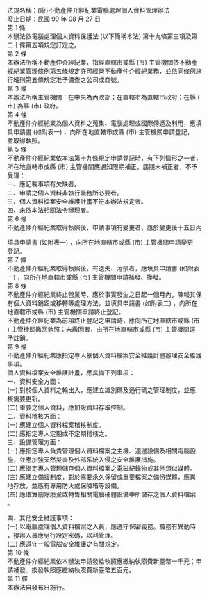 法規名稱：(廢)不動產仲介經紀業電腦處理個人資料管理辦法  
廢止日期：民國 99 年 08 月 27 日  
第 1 條  
本辦法依電腦處理個人資料保護法 (以下簡稱本法) 第十九條第三項及第  
二十條第五項規定訂定之。  
第 2 條  
本辦法所稱不動產仲介經紀業，指經直轄市或縣 (市) 主管機關依不動產  
經紀業管理條例第五條規定許可經營不動產仲介經紀業務，並依同條例施  
行細則第五條規定准予備查之公司或商號。  
第 3 條  
本辦法所稱主管機關：在中央為內政部；在直轄市為直轄市政府；在縣 (  
市) 為縣 (市) 政府。  
第 4 條  
不動產仲介經紀業為個人資料之蒐集、電腦處理或國際傳遞及利用，應填  
具申請書 (如附表一) ，向所在地直轄市或縣 (市) 主管機關申請登記，  
並取得執照。  
第 5 條  
不動產仲介經紀業依本法第十九條規定申請登記時，有下列情形之一者，  
所在地直轄市或縣 (市) 主管機關應通知限期補正，屆期未補正者，不予  
受理：  
一、應記載事項有欠缺者。  
二、申請之個人資料非執行職務所必要者。  
三、個人資料檔案安全維護計畫不符本辦法規定者。  
四、未依本法相關法令辦理者。  
第 6 條  
不動產仲介經紀業取得執照後，申請事項有變更者，應於變更後十五日內  


填具申請書 (如附表一) ，向所在地直轄市或縣 (市) 主管機關申請變更  
登記。  
第 7 條  
不動產仲介經紀業取得執照後，有遺失、污損者，應填具申請書 (如附表  
一) ，向所在地直轄市或縣 (市) 主管機關申請補發、換發。  
第 8 條  
不動產仲介經紀業終止營業時，應於事實發生之日起一個月內，陳報其保  
有個人資料銷毀或移轉等處理方法，並填具申請書 (如附表二) ，向所在  
地直轄市或縣 (市) 主管機關申請終止登記。  
不動產仲介經紀業為前項終止登記之申請時，應向所在地直轄市或縣 (市  
) 主管機關繳回執照；未繳回者，由所在地直轄市或縣 (市) 主管機關逕  
予註銷。  
第 9 條  
不動產仲介經紀業應指定專人依個人資料檔案安全維護計畫辦理安全維護  
事項。  
個人資料檔案安全維護計畫，應具備下列事項：  
一、資料安全方面：  
(一) 對於個人資料之輸出入，應建立識別碼及通行碼之管理制度，並應  
視需要更新。  
(二) 重要之個人資料，應加設資料存取控制。  
二、資料稽核方面：  
(一) 應建立個人資料檔案稽核制度。  
(二) 應指定專人定期或不定期稽核之。  
三、設備管理方面：  
(一) 應指定專人負責管理個人資料檔案之主機、週邊設備及相關電腦設  
施，並應加強天然災害及外部系統入侵之安全維護措施。  
(二) 應指定專人管理儲存個人資料檔案之電磁紀錄物或其他類似媒體。  
(三) 應建立備援制度，對於需要永久保留或重要檔案之備份媒體，應異  
地存放，並應有專用防火或保險箱等設備。  
(四) 應確實刪除廢棄或轉售相關電腦硬體設備中所儲存之個人資料檔案  
。  


四、其他安全維護事項：  
(一) 以電腦處理個人資料檔案之人員，應遵守保密義務。職務有異動時  
，接辦人員應另行設定密碼，以利管理。  
(二) 應遵守一般電腦安全維護之有關規定。  
第 10 條  
不動產仲介經紀業依本辦法申請發給執照應繳納執照費新臺幣一千元；申  
請補發、換發執照應繳納執照費新臺幣五百元。  
第 11 條  
本辦法自發布日施行。  


